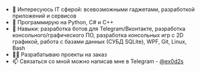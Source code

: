 - 👀 Интересуюсь IT сферой: всевозможными гаджетами, разработкой приложений и сервисов
- 🦾 Программирую на Python, C# и C++
- 🎯 Навыки: разработка ботов для Telegram/Вконтакте, разработка консольного/графического ПО, разработка консольных игр с 2D графикой, работа с базами данных (СУБД SQLite), WPF, Git, Linux, Bash
- 👨‍💻 Разрабатываю проекты на заказ
- 📫 Связаться со мной можно написав мне в Telegram - [@ex0d2s](https://t.me/ex0d2s)

<!---
3x0d2s/3x0d2s is a ✨ special ✨ repository because its `README.md` (this file) appears on your GitHub profile.
You can click the Preview link to take a look at your changes.
--->
